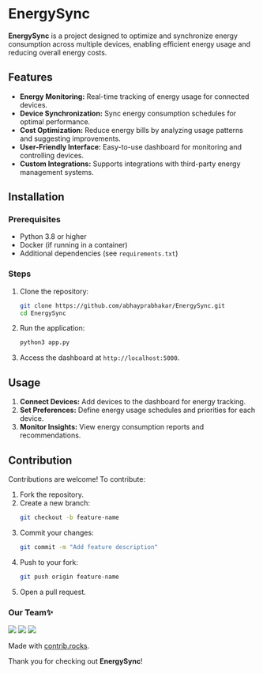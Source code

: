 # EnergySync  
**EnergySync** is a project designed to optimize and synchronize energy consumption across multiple devices, enabling efficient energy usage and reducing overall energy costs.  

## Features  
- **Energy Monitoring:** Real-time tracking of energy usage for connected devices.  
- **Device Synchronization:** Sync energy consumption schedules for optimal performance.  
- **Cost Optimization:** Reduce energy bills by analyzing usage patterns and suggesting improvements.  
- **User-Friendly Interface:** Easy-to-use dashboard for monitoring and controlling devices.  
- **Custom Integrations:** Supports integrations with third-party energy management systems.  

## Installation  

### Prerequisites  
- Python 3.8 or higher  
- Docker (if running in a container)  
- Additional dependencies (see `requirements.txt`)  

### Steps  
1. Clone the repository:  
   ```bash  
   git clone https://github.com/abhayprabhakar/EnergySync.git  
   cd EnergySync  
   ```  
2. Run the application:  
   ```bash  
   python3 app.py  
   ```  

3. Access the dashboard at `http://localhost:5000`.  

## Usage  
1. **Connect Devices:** Add devices to the dashboard for energy tracking.  
2. **Set Preferences:** Define energy usage schedules and priorities for each device.  
3. **Monitor Insights:** View energy consumption reports and recommendations.  

## Contribution  
Contributions are welcome! To contribute:  
1. Fork the repository.  
2. Create a new branch:  
   ```bash  
   git checkout -b feature-name  
   ```  
3. Commit your changes:  
   ```bash  
   git commit -m "Add feature description"  
   ```  
4. Push to your fork:  
   ```bash  
   git push origin feature-name  
   ```  
5. Open a pull request.  

### Our Team✨
<a href="https://github.com/abhayprabhakar" style="text-decoration: none"><img src="https://contrib.rocks/image?repo=abhayprabhakar/abhayprabhakar"/></a>
<a href="https://github.com/devady" style="text-decoration: none"><img src="https://contrib.rocks/image?repo=devady/devady"/></a>
<a href="https://github.com/toxicskulll" style="text-decoration: none"><img src="https://contrib.rocks/image?repo=toxicskulll/AI-for-Enhancing-Efficiency-in-Smart-Buildings"/></a>

Made with [contrib.rocks](https://contrib.rocks).

Thank you for checking out **EnergySync**!  
